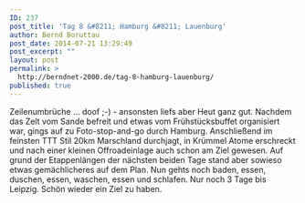 ```yaml
---
ID: 237
post_title: 'Tag 8 &#8211; Hamburg &#8211; Lauenburg'
author: Bernd Boruttau
post_date: 2014-07-21 13:29:49
post_excerpt: ""
layout: post
permalink: >
  http://berndnet-2000.de/tag-8-hamburg-lauenburg/
published: true
---
```

Zeilenumbrüche ... doof ;-) - ansonsten liefs aber Heut ganz gut. Nachdem das Zelt vom Sande befreit und etwas vom Frühstücksbuffet organisiert war, gings auf zu Foto-stop-and-go durch Hamburg. Anschließend im feinsten TTT Stil 20km Marschland durchjagt, in Krümmel Atome erschreckt und nach einer kleinen Offroadeinlage auch schon am Ziel gewesen. Auf grund der Etappenlängen der nächsten beiden Tage stand aber sowieso etwas gemächlicheres auf dem Plan. Nun gehts noch baden, essen, duschen, essen, waschen, essen und schlafen. Nur noch 3 Tage bis Leipzig. Schön wieder ein Ziel zu haben.